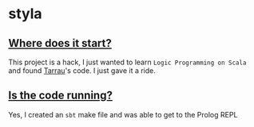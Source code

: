 # styla

## [Where does it start?](./init/README.md)

This project is a hack, I just wanted to learn `Logic Programming on Scala` and found [Tarrau](http://www.cse.unt.edu/~tarau/)'s code. I just gave it a ride.

## [Is the code running?](./styla/README.md)

Yes, I created an `sbt` make file and was able to get to the Prolog REPL
